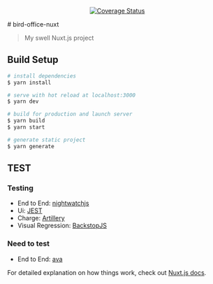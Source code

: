 <p align="center">
<a href="https://codecov.io/gh/jf-swain/bird-office-nuxt"><img src="https://badgen.net/codecov/c/jf-swain/bird-office-nuxt/connect-travis" alt="Coverage Status"></a>
</p>
# bird-office-nuxt

> My swell Nuxt.js project

## Build Setup

```bash
# install dependencies
$ yarn install

# serve with hot reload at localhost:3000
$ yarn dev

# build for production and launch server
$ yarn build
$ yarn start

# generate static project
$ yarn generate
```

## TEST

### Testing

- End to End: [nightwatchjs](https://nightwatchjs.org/)
- Ui: [JEST](https://jestjs.io/)
- Charge: [Artillery](https://artillery.io/)
- Visual Regression: [BackstopJS](https://garris.github.io/BackstopJS/)

### Need to test

- End to End: [ava](https://github.com/avajs/ava)

For detailed explanation on how things work, check out [Nuxt.js docs](https://nuxtjs.org).
